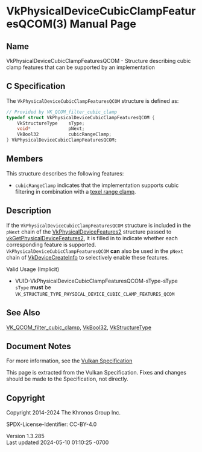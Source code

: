 # VkPhysicalDeviceCubicClampFeaturesQCOM(3) Manual Page

## Name

VkPhysicalDeviceCubicClampFeaturesQCOM - Structure describing cubic
clamp features that can be supported by an implementation



## <a href="#_c_specification" class="anchor"></a>C Specification

The `VkPhysicalDeviceCubicClampFeaturesQCOM` structure is defined as:

``` c
// Provided by VK_QCOM_filter_cubic_clamp
typedef struct VkPhysicalDeviceCubicClampFeaturesQCOM {
    VkStructureType    sType;
    void*              pNext;
    VkBool32           cubicRangeClamp;
} VkPhysicalDeviceCubicClampFeaturesQCOM;
```

## <a href="#_members" class="anchor"></a>Members

This structure describes the following features:

- <span id="features-filter-cubic-range-clamp"></span> `cubicRangeClamp`
  indicates that the implementation supports cubic filtering in
  combination with a <a
  href="https://registry.khronos.org/vulkan/specs/1.3-extensions/html/vkspec.html#textures-texel-range-clamp"
  target="_blank" rel="noopener">texel range clamp</a>.

## <a href="#_description" class="anchor"></a>Description

If the `VkPhysicalDeviceCubicClampFeaturesQCOM` structure is included in
the `pNext` chain of the
[VkPhysicalDeviceFeatures2](https://registry.khronos.org/vulkan/specs/1.3-extensions/man/html/VkPhysicalDeviceFeatures2.html) structure
passed to
[vkGetPhysicalDeviceFeatures2](https://registry.khronos.org/vulkan/specs/1.3-extensions/man/html/vkGetPhysicalDeviceFeatures2.html), it is
filled in to indicate whether each corresponding feature is supported.
`VkPhysicalDeviceCubicClampFeaturesQCOM` **can** also be used in the
`pNext` chain of [VkDeviceCreateInfo](https://registry.khronos.org/vulkan/specs/1.3-extensions/man/html/VkDeviceCreateInfo.html) to
selectively enable these features.

Valid Usage (Implicit)

- <a href="#VUID-VkPhysicalDeviceCubicClampFeaturesQCOM-sType-sType"
  id="VUID-VkPhysicalDeviceCubicClampFeaturesQCOM-sType-sType"></a>
  VUID-VkPhysicalDeviceCubicClampFeaturesQCOM-sType-sType  
  `sType` **must** be
  `VK_STRUCTURE_TYPE_PHYSICAL_DEVICE_CUBIC_CLAMP_FEATURES_QCOM`

## <a href="#_see_also" class="anchor"></a>See Also

[VK_QCOM_filter_cubic_clamp](https://registry.khronos.org/vulkan/specs/1.3-extensions/man/html/VK_QCOM_filter_cubic_clamp.html),
[VkBool32](https://registry.khronos.org/vulkan/specs/1.3-extensions/man/html/VkBool32.html), [VkStructureType](https://registry.khronos.org/vulkan/specs/1.3-extensions/man/html/VkStructureType.html)

## <a href="#_document_notes" class="anchor"></a>Document Notes

For more information, see the <a
href="https://registry.khronos.org/vulkan/specs/1.3-extensions/html/vkspec.html#VkPhysicalDeviceCubicClampFeaturesQCOM"
target="_blank" rel="noopener">Vulkan Specification</a>

This page is extracted from the Vulkan Specification. Fixes and changes
should be made to the Specification, not directly.

## <a href="#_copyright" class="anchor"></a>Copyright

Copyright 2014-2024 The Khronos Group Inc.

SPDX-License-Identifier: CC-BY-4.0

Version 1.3.285  
Last updated 2024-05-10 01:10:25 -0700
